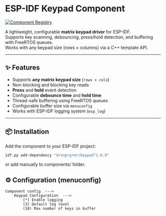 # ESP-IDF Keypad Component
[![Component Registry](https://components.espressif.com/components/drvnprgrmr/esp-idf-keypad/badge.svg)](https://components.espressif.com/components/drvnprgrmr/esp-idf-keypad)



A lightweight, configurable **matrix keypad driver** for ESP-IDF.  
Supports key scanning, debouncing, press/hold detection, and buffering with FreeRTOS queues.  
Works with any keypad size (rows × columns) via a C++ template API.

---

## ✨ Features

- Supports **any matrix keypad size** (`rows × cols`)
- Non-blocking and blocking key reads
- **Press** and **hold** event detection
- Configurable **debounce time** and **hold time**
- Thread-safe buffering using FreeRTOS queues
- Configurable buffer size via `menuconfig`
- Works with ESP-IDF logging system (`esp_log`)

---

## 📦 Installation

Add the component to your ESP-IDF project:

```bash
idf.py add-dependency "drvnprgrmr/keypad^1.0.0"
```
or add manually to components/ folder.

## ⚙️ Configuration (menuconfig)
```text
Component config  --->
    Keypad Configuration  --->
        [*] Enable logging
        (3) Default log level
        (10) Max number of keys in buffer
```